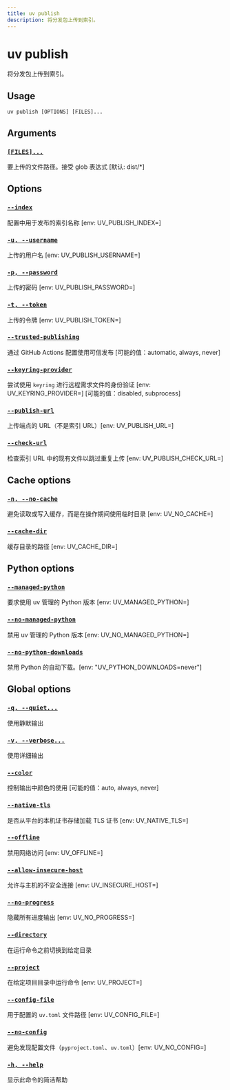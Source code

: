 ```yaml
---
title: uv publish
description: 将分发包上传到索引。
---
```


# uv publish

将分发包上传到索引。

## Usage

```
uv publish [OPTIONS] [FILES]...
```

## Arguments

### [`[FILES]...`](#files)

要上传的文件路径。接受 glob 表达式 [默认: dist/*]

## Options

### [`--index`](#-index)

配置中用于发布的索引名称 [env: UV_PUBLISH_INDEX=]

### [`-u, --username`](#-u-username)

上传的用户名 [env: UV_PUBLISH_USERNAME=]

### [`-p, --password`](#-p-password)

上传的密码 [env: UV_PUBLISH_PASSWORD=]

### [`-t, --token`](#-t-token)

上传的令牌 [env: UV_PUBLISH_TOKEN=]

### [`--trusted-publishing`](#-trusted-publishing)

通过 GitHub Actions 配置使用可信发布 [可能的值：automatic, always, never]

### [`--keyring-provider`](#-keyring-provider)

尝试使用 `keyring` 进行远程需求文件的身份验证 [env: UV_KEYRING_PROVIDER=] [可能的值：disabled, subprocess]

### [`--publish-url`](#-publish-url)

上传端点的 URL（不是索引 URL）[env: UV_PUBLISH_URL=]

### [`--check-url`](#-check-url)

检查索引 URL 中的现有文件以跳过重复上传 [env: UV_PUBLISH_CHECK_URL=]

## Cache options

### [`-n, --no-cache`](#-n-no-cache)

避免读取或写入缓存，而是在操作期间使用临时目录 [env: UV_NO_CACHE=]

### [`--cache-dir`](#-cache-dir)

缓存目录的路径 [env: UV_CACHE_DIR=]

## Python options

### [`--managed-python`](#-managed-python)

要求使用 uv 管理的 Python 版本 [env: UV_MANAGED_PYTHON=]

### [`--no-managed-python`](#-no-managed-python)

禁用 uv 管理的 Python 版本 [env: UV_NO_MANAGED_PYTHON=]

### [`--no-python-downloads`](#-no-python-downloads)

禁用 Python 的自动下载。[env: "UV_PYTHON_DOWNLOADS=never"]

## Global options

### [`-q, --quiet...`](#-q-quiet)

使用静默输出

### [`-v, --verbose...`](#-v-verbose)

使用详细输出

### [`--color`](#-color)

控制输出中颜色的使用 [可能的值：auto, always, never]

### [`--native-tls`](#-native-tls)

是否从平台的本机证书存储加载 TLS 证书 [env: UV_NATIVE_TLS=]

### [`--offline`](#-offline)

禁用网络访问 [env: UV_OFFLINE=]

### [`--allow-insecure-host`](#-allow-insecure-host)

允许与主机的不安全连接 [env: UV_INSECURE_HOST=]

### [`--no-progress`](#-no-progress)

隐藏所有进度输出 [env: UV_NO_PROGRESS=]

### [`--directory`](#-directory)

在运行命令之前切换到给定目录

### [`--project`](#-project)

在给定项目目录中运行命令 [env: UV_PROJECT=]

### [`--config-file`](#-config-file)

用于配置的 `uv.toml` 文件路径 [env: UV_CONFIG_FILE=]

### [`--no-config`](#-no-config)

避免发现配置文件（`pyproject.toml`、`uv.toml`）[env: UV_NO_CONFIG=]

### [`-h, --help`](#-h-help)

显示此命令的简洁帮助
